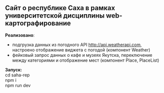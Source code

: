 ## Сайт о республике Саха в рамках университетской дисциплины web-картографирование

**Реализовано**:
- подгрузка данных из погодного API http://api.weatherapi.com, настроено отображение виджета с погодой (компонент Weather)
- фейковый запрос данных о кафе и музеях Якутска, переключение между категориями и отображение мест (компонент Place, PlaceList)

**Запуск:**  
cd saha-rep  
npm i  
npm run dev  